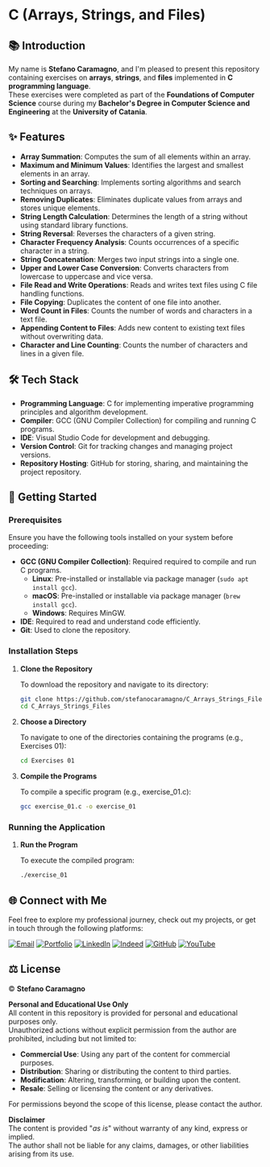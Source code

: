 # C (Arrays, Strings, and Files)

## 📚 Introduction

My name is **Stefano Caramagno**, and I'm pleased to present this repository containing exercises on **arrays**, **strings**, and **files** implemented in **C programming language**. <br>
These exercises were completed as part of the **Foundations of Computer Science** course during my **Bachelor's Degree in Computer Science and Engineering** at the **University of Catania**.

## ✨ Features

- **Array Summation**: Computes the sum of all elements within an array.  
- **Maximum and Minimum Values**: Identifies the largest and smallest elements in an array.  
- **Sorting and Searching**: Implements sorting algorithms and search techniques on arrays.  
- **Removing Duplicates**: Eliminates duplicate values from arrays and stores unique elements.  
- **String Length Calculation**: Determines the length of a string without using standard library functions.  
- **String Reversal**: Reverses the characters of a given string.  
- **Character Frequency Analysis**: Counts occurrences of a specific character in a string.  
- **String Concatenation**: Merges two input strings into a single one.  
- **Upper and Lower Case Conversion**: Converts characters from lowercase to uppercase and vice versa.  
- **File Read and Write Operations**: Reads and writes text files using C file handling functions.  
- **File Copying**: Duplicates the content of one file into another.  
- **Word Count in Files**: Counts the number of words and characters in a text file.  
- **Appending Content to Files**: Adds new content to existing text files without overwriting data.  
- **Character and Line Counting**: Counts the number of characters and lines in a given file.  

## 🛠️ Tech Stack

- **Programming Language**: C for implementing imperative programming principles and algorithm development.
- **Compiler**: GCC (GNU Compiler Collection) for compiling and running C programs.
- **IDE**: Visual Studio Code for development and debugging. 
- **Version Control**: Git for tracking changes and managing project versions.  
- **Repository Hosting**: GitHub for storing, sharing, and maintaining the project repository.  

## 🚀 Getting Started

### Prerequisites

Ensure you have the following tools installed on your system before proceeding: 

- **GCC (GNU Compiler Collection)**: Required required to compile and run C programs.   
  - **Linux**: Pre-installed or installable via package manager (`sudo apt install gcc`).  
  - **macOS**: Pre-installed or installable via package manager (`brew install gcc`).  
  - **Windows**: Requires MinGW.  
- **IDE**: Required to read and understand code efficiently.  
- **Git**: Used to clone the repository.

### Installation Steps

1. **Clone the Repository**
   
   To download the repository and navigate to its directory:

   ```sh
   git clone https://github.com/stefanocaramagno/C_Arrays_Strings_Files.git
   cd C_Arrays_Strings_Files
   ```

2. **Choose a Directory**

   To navigate to one of the directories containing the programs (e.g., Exercises 01):

   ```sh
   cd Exercises 01
   ```

3. **Compile the Programs**

   To compile a specific program (e.g., exercise_01.c):

   ```sh
   gcc exercise_01.c -o exercise_01
   ```

### Running the Application

1. **Run the Program**

   To execute the compiled program:

   ```sh
   ./exercise_01
   ```

##  🌐 Connect with Me

Feel free to explore my professional journey, check out my projects, or get in touch through the following platforms:

[![Email](https://img.shields.io/badge/Gmail-D14836?style=for-the-badge&logo=gmail&logoColor=white)](mailto:stefano.caramagno@gmail.com)
[![Portfolio](https://img.shields.io/badge/Portfolio-%2300A36C?style=for-the-badge&logo=buffer&logoColor=white)](https://stefanocaramagno.vercel.app)
[![LinkedIn](https://img.shields.io/badge/linkedin-%230077B5.svg?style=for-the-badge&logo=linkedin&logoColor=white)](https://www.linkedin.com/in/stefanocaramagno)
[![Indeed](https://img.shields.io/badge/Indeed-%2300A4CC?style=for-the-badge&logo=indeed&logoColor=white)](https://profile.indeed.com/p/stefanoc-4cl1mmq)
[![GitHub](https://img.shields.io/badge/GitHub-%232F2F2F?style=for-the-badge&logo=github&logoColor=white)](https://github.com/stefanocaramagno)
[![YouTube](https://img.shields.io/badge/YouTube-D14836?style=for-the-badge&logo=youtube&logoColor=white)](https://www.youtube.com/@stefanocaramagno)

## ⚖️ License

© **Stefano Caramagno**

**Personal and Educational Use Only**  
All content in this repository is provided for personal and educational purposes only. <br>
Unauthorized actions without explicit permission from the author are prohibited, including but not limited to:

- **Commercial Use**: Using any part of the content for commercial purposes.
- **Distribution**: Sharing or distributing the content to third parties.
- **Modification**: Altering, transforming, or building upon the content.
- **Resale**: Selling or licensing the content or any derivatives.

For permissions beyond the scope of this license, please contact the author.

**Disclaimer**  
The content is provided "*as is*" without warranty of any kind, express or implied. <br>
The author shall not be liable for any claims, damages, or other liabilities arising from its use.